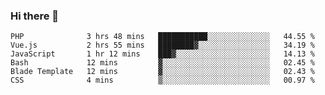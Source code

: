 ### Hi there 👋

<!--START_SECTION:waka-->

```text
PHP              3 hrs 48 mins   ███████████░░░░░░░░░░░░░░   44.55 %
Vue.js           2 hrs 55 mins   ████████▓░░░░░░░░░░░░░░░░   34.19 %
JavaScript       1 hr 12 mins    ███▓░░░░░░░░░░░░░░░░░░░░░   14.13 %
Bash             12 mins         ▓░░░░░░░░░░░░░░░░░░░░░░░░   02.45 %
Blade Template   12 mins         ▓░░░░░░░░░░░░░░░░░░░░░░░░   02.43 %
CSS              4 mins          ▒░░░░░░░░░░░░░░░░░░░░░░░░   00.97 %
```

<!--END_SECTION:waka-->

<!--
**Jonas-VanHaeken/Jonas-VanHaeken** is a ✨ _special_ ✨ repository because its `README.md` (this file) appears on your GitHub profile.

Here are some ideas to get you started:

- 🔭 I’m currently working on ...
- 🌱 I’m currently learning ...
- 👯 I’m looking to collaborate on ...
- 🤔 I’m looking for help with ...
- 💬 Ask me about ...
- 📫 How to reach me: ...
- 😄 Pronouns: ...
- ⚡ Fun fact: ...
-->
